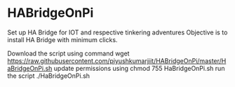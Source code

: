 # HABridgeOnPi
Set up HA Bridge for IOT and respective tinkering adventures
Objective is to install HA Bridge with minimum clicks.

Download the script using command wget https://raw.githubusercontent.com/piyushkumarjiit/HABridgeOnPi/master/HaBridgeOnPi.sh
update permissions using chmod 755 HaBridgeOnPi.sh
run the script ./HaBridgeOnPi.sh
